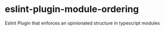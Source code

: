 # eslint-plugin-module-ordering
Eslint Plugin that enforces an opinionated structure in typescript modules
